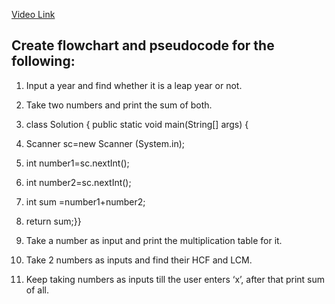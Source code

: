 [Video Link](https://youtu.be/lhELGQAV4gg)

## Create flowchart and pseudocode for the following:

1. Input a year and find whether it is a leap year or not.
2. Take two numbers and print the sum of both.

3. class Solution {
    public static void main(String[] args) {
4. Scanner sc=new Scanner (System.in);
5. int number1=sc.nextInt();
6. int number2=sc.nextInt();
7. int sum =number1+number2;
8. return sum;}}


9. Take a number as input and print the multiplication table for it.
10. Take 2 numbers as inputs and find their HCF and LCM.
11. Keep taking numbers as inputs till the user enters ‘x’, after that print sum of all.

